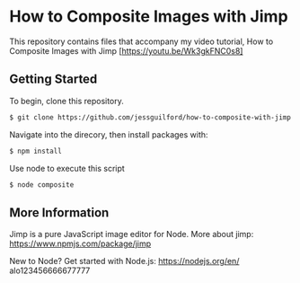 # How to Composite Images with Jimp
This repository contains files that accompany my video tutorial, How to Composite Images with Jimp [https://youtu.be/Wk3gkFNC0s8]

## Getting Started
To begin, clone this repository.
```sh
$ git clone https://github.com/jessguilford/how-to-composite-with-jimp.git
```
Navigate into the direcory, then install packages with:
```sh
$ npm install
```
Use node to execute this script
```sh
$ node composite
```
## More Information
Jimp is a pure JavaScript image editor for Node. More about jimp: https://www.npmjs.com/package/jimp

New to Node? Get started with Node.js: https://nodejs.org/en/
alo123456666677777
